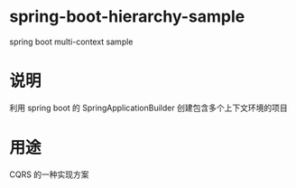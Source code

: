 # spring-boot-hierarchy-sample
spring boot multi-context sample

# 说明
利用 spring boot 的 SpringApplicationBuilder 创建包含多个上下文环境的项目

# 用途
CQRS 的一种实现方案
